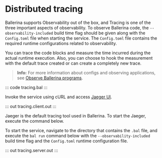 # Distributed tracing

Ballerina supports Observability out of the box, and Tracing is one of the three important aspects of observability. To observe Ballerina code, the `--observability-included` build time flag should be given along with the `Config.toml` file when starting the service. The `Config.toml` file contains the required runtime configurations related to observability.

You can trace the code blocks and measure the time incurred during the actual runtime execution. Also, you can choose to hook the measurement with the default trace created or can create a completely new trace.

>**Info:** For more information about configs and observing applications, see [Observe Ballerina programs](/learn/observe-ballerina-programs/).

::: code tracing.bal :::

Invoke the service using cURL and access [Jaeger UI](`http://localhost:16686`).

::: out tracing.client.out :::

Jaeger is the default tracing tool used in Ballerina. To start the Jaeger, execute the command below.

To start the service, navigate to the directory that contains the
`.bal` file, and execute the `bal run` command below with the `--observability-included` build time flag and the `Config.toml` runtime configuration file.

::: out tracing.server.out :::
